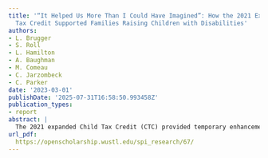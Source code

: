 ```yaml
---
title: '“It Helped Us More Than I Could Have Imagined”: How the 2021 Expanded Child
  Tax Credit Supported Families Raising Children with Disabilities'
authors:
- L. Brugger
- S. Roll
- L. Hamilton
- A. Baughman
- M. Comeau
- C. Jarzombeck
- C. Parker
date: '2023-03-01'
publishDate: '2025-07-31T16:58:50.993458Z'
publication_types:
- report
abstract: |
  The 2021 expanded Child Tax Credit (CTC) provided temporary enhancements to the existing CTC for the tax years 2021 and 2022. Under the expanded credit, families with children under the age   of 18 were eligible to receive a credit of up to $3,000 per child ($3,600 for children under the age of 6). In addition, half the credit was paid out on a monthly basis rather than as a    one-  time payment at tax time. This provision was designed to provide more immediate financial support to families with children during the COVID-19 pandemic. However, it also supported     families who were at higher risk of financial strain, such as those raising children with disabilities. In this report, we use a nationally representative survey of US families to explore the   impacts of the CTC on families raising children with disabilities. This survey was administered immediately before the first CTC payments went out and immediately after the payments ended
url_pdf:  
  https://openscholarship.wustl.edu/spi_research/67/
---
```

